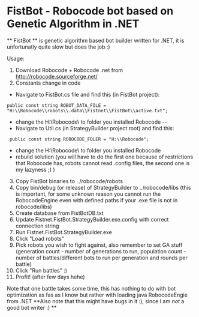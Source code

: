 # FistBot - Robocode bot based on Genetic Algorithm in .NET

** FistBot ** is genetic algorithm based bot builder written for .NET, it is unfortunatly quite slow but does the job :)

Usage:

1) Download Robocode + Robocode .net from http://robocode.sourceforge.net/
2) Constants change in code
 - Navigate to FistBot.cs file and find this (in FistBot project):
```
public const string ROBOT_DATA_FILE = "H:\\Robocode\\robots\\.data\\Fistnet\\FistBot\\active.txt";
```
 - change the H:\Robocode\ to folder you installed Robocode
 --
 - Navigate to Util.cs (in StrategyBuilder project root) and find this: 
```
 public const string ROBOCODE_FOLER = "H:\\Robocode";
```
 - change the H:\Robocode\ to folder you installed Robocode
 - rebuild solution (you will have to do the first one because of restrictions that Robocode has, robots cannot read .config files, the second one is my lazyness ;) )
 
3) Copy FistBot binaries to ../robocode/robots
4) Copy bin/debug (or release) of StrategyBuilder to ../robocode/libs (this is important, for some unknown reason you cannot run the RobocodeEngine even with defined paths if your .exe file is not in robocode/libs)
5) Create database from FistBotDB.txt
6) Update Fistnet.FistBot.StrategyBuilder.exe.config with correct connection string
7) Run Fistnet.FistBot.StrategyBuilder.exe 
8) Click "Load robots"
9) Pick robots you wish to fight against, also remember to set GA stuff (generation count - number of generations to run, population count - number of battles/different bots to run per generation and rounds per battle)
10) Click "Run battles" :)
11) Profit! (after few days hehe)

Note that one battle takes some time, this has nothing to do with bot optimization as fas as I know but rather with loading java RobocodeEngie from .NET
**Also note that this might have bugs in it :), since I am *not* a good bot writer :) **
